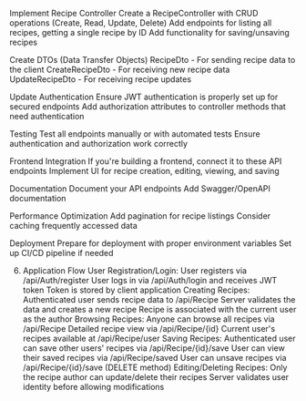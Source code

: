 Implement Recipe Controller
Create a RecipeController with CRUD operations (Create, Read, Update, Delete)
Add endpoints for listing all recipes, getting a single recipe by ID
Add functionality for saving/unsaving recipes

Create DTOs (Data Transfer Objects)
RecipeDto - For sending recipe data to the client
CreateRecipeDto - For receiving new recipe data
UpdateRecipeDto - For receiving recipe updates

Update Authentication
Ensure JWT authentication is properly set up for secured endpoints
Add authorization attributes to controller methods that need authentication

Testing
Test all endpoints manually or with automated tests
Ensure authentication and authorization work correctly

Frontend Integration
If you're building a frontend, connect it to these API endpoints
Implement UI for recipe creation, editing, viewing, and saving

Documentation
Document your API endpoints
Add Swagger/OpenAPI documentation

Performance Optimization
Add pagination for recipe listings
Consider caching frequently accessed data

Deployment
Prepare for deployment with proper environment variables
Set up CI/CD pipeline if needed

6. Application Flow
   User Registration/Login:
   User registers via /api/Auth/register
   User logs in via /api/Auth/login and receives JWT token
   Token is stored by client application
   Creating Recipes:
   Authenticated user sends recipe data to /api/Recipe
   Server validates the data and creates a new recipe
   Recipe is associated with the current user as the author
   Browsing Recipes:
   Anyone can browse all recipes via /api/Recipe
   Detailed recipe view via /api/Recipe/{id}
   Current user's recipes available at /api/Recipe/user
   Saving Recipes:
   Authenticated user can save other users' recipes via /api/Recipe/{id}/save
   User can view their saved recipes via /api/Recipe/saved
   User can unsave recipes via /api/Recipe/{id}/save (DELETE method)
   Editing/Deleting Recipes:
   Only the recipe author can update/delete their recipes
   Server validates user identity before allowing modifications
